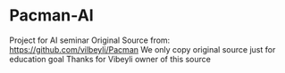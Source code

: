 # Pacman-AI
Project for AI seminar
Original Source from: https://github.com/vilbeyli/Pacman
We only copy original source just for education goal
Thanks for Vibeyli owner of this source
